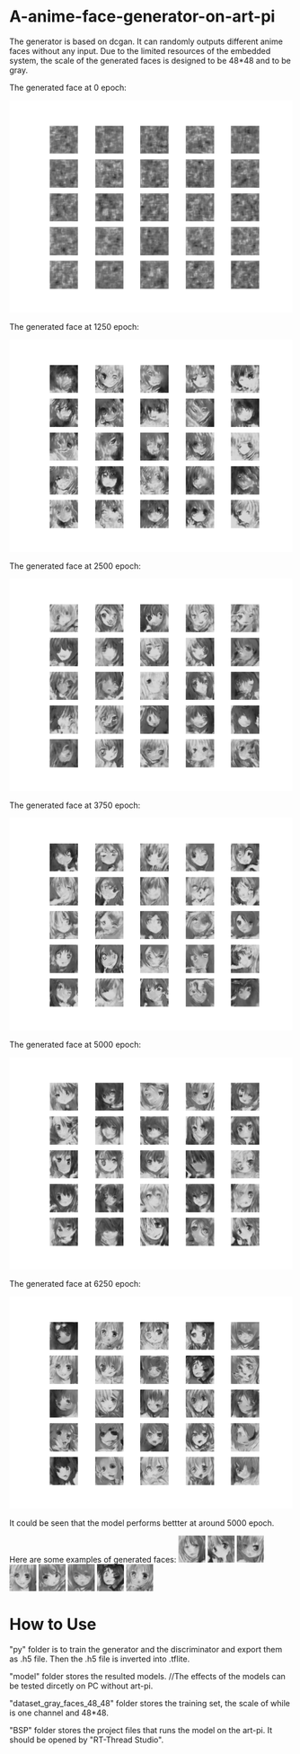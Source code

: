 # A-anime-face-generator-on-art-pi
The generator is based on dcgan. It can randomly outputs different anime faces without any input. 
Due to the limited resources of the embedded system, the scale of the generated faces is designed to be 48*48 and to be gray. 

The generated face at 0 epoch:

![image](https://github.com/Charlie839242/A-anime-face-generator-on-art-pi/blob/main/images/0.png)

The generated face at 1250 epoch:

![image](https://github.com/Charlie839242/A-anime-face-generator-on-art-pi/blob/main/images/1250.png)

The generated face at 2500 epoch:

![image](https://github.com/Charlie839242/A-anime-face-generator-on-art-pi/blob/main/images/2500.png)

The generated face at 3750 epoch:

![image](https://github.com/Charlie839242/A-anime-face-generator-on-art-pi/blob/main/images/3750.png)

The generated face at 5000 epoch:

![image](https://github.com/Charlie839242/A-anime-face-generator-on-art-pi/blob/main/images/5000.png)

The generated face at 6250 epoch:

![image](https://github.com/Charlie839242/A-anime-face-generator-on-art-pi/blob/main/images/6250.png)


It could be seen that the model performs bettter at around 5000 epoch.

Here are some examples of generated faces:
![image](https://github.com/Charlie839242/A-anime-face-generator-on-art-pi/blob/main/images/1.png)
![image](https://github.com/Charlie839242/A-anime-face-generator-on-art-pi/blob/main/images/2.png)
![image](https://github.com/Charlie839242/A-anime-face-generator-on-art-pi/blob/main/images/3.png)
![image](https://github.com/Charlie839242/A-anime-face-generator-on-art-pi/blob/main/images/4.png)
![image](https://github.com/Charlie839242/A-anime-face-generator-on-art-pi/blob/main/images/5.png)
![image](https://github.com/Charlie839242/A-anime-face-generator-on-art-pi/blob/main/images/6.png)
![image](https://github.com/Charlie839242/A-anime-face-generator-on-art-pi/blob/main/images/7.png)
![image](https://github.com/Charlie839242/A-anime-face-generator-on-art-pi/blob/main/images/8.png)


# How to Use

   "py" folder is to train the generator and the discriminator and export them as .h5 file. Then the .h5 file is inverted into .tflite.

   "model" folder stores the resulted models.          //The effects of the models can be tested dircetly on PC without art-pi.

   "dataset_gray_faces_48_48" folder stores the training set, the scale of while is one channel and 48*48.

   "BSP" folder stores the project files that runs the model on the art-pi. It should be opened by "RT-Thread Studio".

